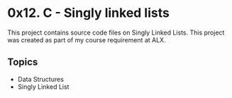 # 0x12. C - Singly linked lists
This project contains source code files on Singly Linked Lists. This project was created as part of my course requirement at ALX.

## Topics
* Data Structures
* Singly Linked List
